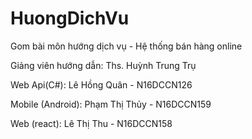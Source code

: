 # HuongDichVu
Gom bài môn hướng dịch vụ - Hệ thống bán hàng online

Giảng viên hướng dẫn: Ths. Huỳnh Trung Trụ  

Web Api(C#): Lê Hồng Quân - N16DCCN126

Mobile (Android): Phạm Thị Thủy - N16DCCN159

Web (react): Lê Thị Thu - N16DCCN158
